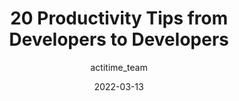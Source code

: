 ---
author: actitime_team
date: 2022-03-13
draft: true
publisher: thepracticaldev
tags:
  - productivity
  - tips
target_url: https://dev.to/actitime/20-productivity-tips-from-developers-to-developers-3bnc
title: 20 Productivity Tips from Developers to Developers
---